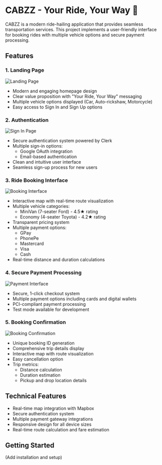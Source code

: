 # CABZZ - Your Ride, Your Way 🚗

CABZZ is a modern ride-hailing application that provides seamless transportation services. This project implements a user-friendly interface for booking rides with multiple vehicle options and secure payment processing.

## Features

### 1. Landing Page
![Landing Page](https://hebbkx1anhila5yf.public.blob.vercel-storage.com/1-hP9RJ1Amm7jRSX3DWSseao4Za0HAOJ.png)
- Modern and engaging homepage design
- Clear value proposition with "Your Ride, Your Way" messaging
- Multiple vehicle options displayed (Car, Auto-rickshaw, Motorcycle)
- Easy access to Sign In and Sign Up options

### 2. Authentication
![Sign In Page](https://hebbkx1anhila5yf.public.blob.vercel-storage.com/2-daAI5NNCr05eSllawTDoE5TElocm2a.png)
- Secure authentication system powered by Clerk
- Multiple sign-in options:
  - Google OAuth integration
  - Email-based authentication
- Clean and intuitive user interface
- Seamless sign-up process for new users

### 3. Ride Booking Interface
![Booking Interface](https://hebbkx1anhila5yf.public.blob.vercel-storage.com/3-MwgQUskeEsHA968N7rYQjEiquV1P4L.png)
- Interactive map with real-time route visualization
- Multiple vehicle categories:
  - MiniVan (7-seater Ford) - 4.5★ rating
  - Economy (4-seater Toyota) - 4.2★ rating
- Transparent pricing system
- Multiple payment options:
  - GPay
  - PhonePe
  - Mastercard
  - Visa
  - Cash
- Real-time distance and duration calculations

### 4. Secure Payment Processing
![Payment Interface](https://hebbkx1anhila5yf.public.blob.vercel-storage.com/4-LpxryQBIp6Oi98I6T07U2cgQOMaL3A.png)
- Secure, 1-click checkout system
- Multiple payment options including cards and digital wallets
- PCI-compliant payment processing
- Test mode available for development

### 5. Booking Confirmation
![Booking Confirmation](https://hebbkx1anhila5yf.public.blob.vercel-storage.com/5-9WR75PGIUb0HhY5AdPrFXIzouN0KJz.png)
- Unique booking ID generation
- Comprehensive trip details display
- Interactive map with route visualization
- Easy cancellation option
- Trip metrics:
  - Distance calculation
  - Duration estimation
  - Pickup and drop location details

## Technical Features

- Real-time map integration with Mapbox
- Secure authentication system
- Multiple payment gateway integrations
- Responsive design for all device sizes
- Real-time route calculation and fare estimation

## Getting Started

(Add installation and setup)
